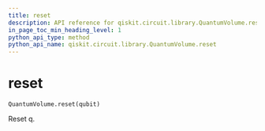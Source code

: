```yaml
---
title: reset
description: API reference for qiskit.circuit.library.QuantumVolume.reset
in_page_toc_min_heading_level: 1
python_api_type: method
python_api_name: qiskit.circuit.library.QuantumVolume.reset
---
```


# reset

<span id="qiskit.circuit.library.QuantumVolume.reset" />

`QuantumVolume.reset(qubit)`

Reset q.

